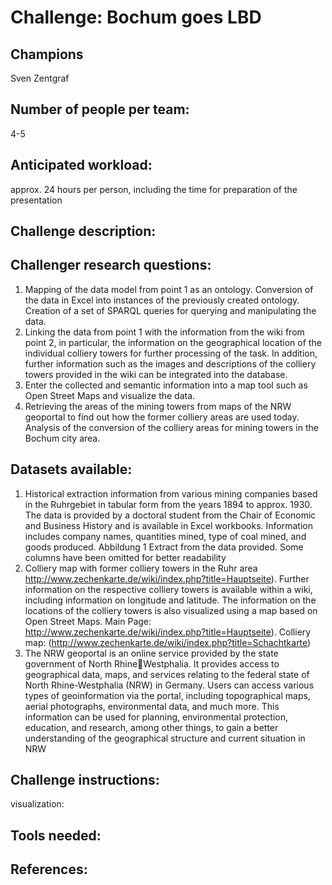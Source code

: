 # Challenge: Bochum goes LBD
## Champions
Sven Zentgraf

## Number of people per team: 
4-5

## Anticipated workload:
approx. 24 hours per person, including the time for preparation of the presentation

## Challenge description:

## Challenger research questions:
1. Mapping of the data model from point 1 as an ontology. Conversion of the data in Excel into 
instances of the previously created ontology. Creation of a set of SPARQL queries for querying and 
manipulating the data. 
2. Linking the data from point 1 with the information from the wiki from point 2, in particular, the 
information on the geographical location of the individual colliery towers for further processing of 
the task. In addition, further information such as the images and descriptions of the colliery 
towers provided in the wiki can be integrated into the database.
3. Enter the collected and semantic information into a map tool such as Open Street Maps and 
visualize the data.
4. Retrieving the areas of the mining towers from maps of the NRW geoportal to find out how the 
former colliery areas are used today. Analysis of the conversion of the colliery areas for mining
towers in the Bochum city area.

## Datasets available:  
1. Historical extraction information from various mining companies based in the Ruhrgebiet in 
tabular form from the years 1894 to approx. 1930. The data is provided by a doctoral student 
from the Chair of Economic and Business History and is available in Excel workbooks.
Information includes company names, quantities mined, type of coal mined, and goods 
produced. 
Abbildung 1 Extract from the data provided. Some columns have been omitted for better readability
2. Colliery map with former colliery towers in the Ruhr area
http://www.zechenkarte.de/wiki/index.php?title=Hauptseite). Further information on the 
respective colliery towers is available within a wiki, including information on longitude and 
latitude. The information on the locations of the colliery towers is also visualized using a map 
based on Open Street Maps.
Main Page:
http://www.zechenkarte.de/wiki/index.php?title=Hauptseite). 
Colliery map:
(http://www.zechenkarte.de/wiki/index.php?title=Schachtkarte) 
3. The NRW geoportal is an online service provided by the state government of North RhineWestphalia. It provides access to geographical data, maps, and services relating to the federal 
state of North Rhine-Westphalia (NRW) in Germany. Users can access various types of 
geoinformation via the portal, including topographical maps, aerial photographs, environmental 
data, and much more. This information can be used for planning, environmental protection, 
education, and research, among other things, to gain a better understanding of the geographical 
structure and current situation in NRW


## Challenge instructions:

visualization: 

## Tools needed:

## References: 
